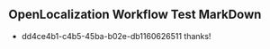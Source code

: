## OpenLocalization Workflow Test MarkDown
* dd4ce4b1-c4b5-45ba-b02e-db1160626511 thanks!

<!--HONumber=Jul16_HO3-->


